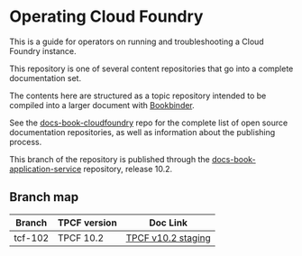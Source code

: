# Operating Cloud Foundry

This is a guide for operators on running and troubleshooting a Cloud Foundry
instance.

This repository is one of several content repositories that go into a complete
documentation set.

The contents here are structured as a topic repository intended to be compiled
into a larger document with [Bookbinder](http://github.com/pivotal-cf/docs-bookbinder).

See the [docs-book-cloudfoundry](http://github.com/cloudfoundry/docs-book-cloudfoundry)
repo for the complete list of open source documentation repositories, as well as
information about the publishing process.

This branch of the repository is published through the [docs-book-application-service](https://github.gwd.broadcom.net/TNZ/docs-book-application-service) repository, release 10.2.

## Branch map

| Branch  | TPCF version     | Doc Link      |
|---------|------------------|---------------|
| tcf-102 | TPCF 10.2        | [TPCF v10.2 staging](https://author-techdocs2-prod.adobecqms.net/content/broadcom/techdocs/us/en/vmware-tanzu/platform/tanzu-platform-for-cloud-foundry/10-2/tpcf/concepts-overview.html) |

